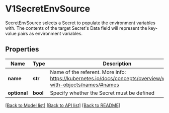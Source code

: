 # V1SecretEnvSource

SecretEnvSource selects a Secret to populate the environment variables with.  The contents of the target Secret's Data field will represent the key-value pairs as environment variables.

## Properties
Name | Type | Description | Notes
------------ | ------------- | ------------- | -------------
**name** | **str** | Name of the referent. More info: https://kubernetes.io/docs/concepts/overview/working-with-objects/names/#names | [optional] 
**optional** | **bool** | Specify whether the Secret must be defined | [optional] 

[[Back to Model list]](../README.md#documentation-for-models) [[Back to API list]](../README.md#documentation-for-api-endpoints) [[Back to README]](../README.md)



